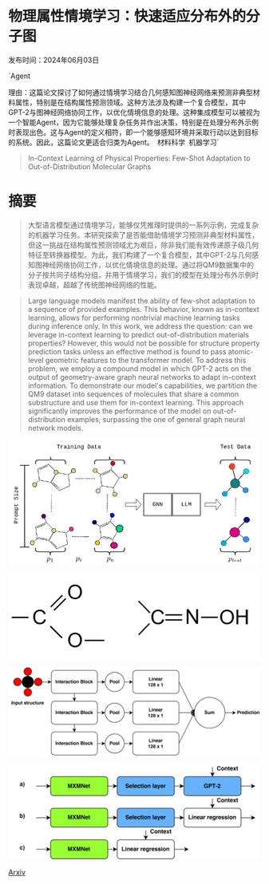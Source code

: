 # 物理属性情境学习：快速适应分布外的分子图

发布时间：2024年06月03日

`Agent

理由：这篇论文探讨了如何通过情境学习结合几何感知图神经网络来预测非典型材料属性，特别是在结构属性预测领域。这种方法涉及构建一个复合模型，其中GPT-2与图神经网络协同工作，以优化情境信息的处理。这种集成模型可以被视为一个智能Agent，因为它能够处理复杂任务并作出决策，特别是在处理分布外示例时表现出色。这与Agent的定义相符，即一个能够感知环境并采取行动以达到目标的系统。因此，这篇论文更适合归类为Agent。` `材料科学` `机器学习`

> In-Context Learning of Physical Properties: Few-Shot Adaptation to Out-of-Distribution Molecular Graphs

# 摘要

> 大型语言模型通过情境学习，能够仅凭推理时提供的一系列示例，完成复杂的机器学习任务。本研究探索了是否能借助情境学习预测非典型材料属性，但这一挑战在结构属性预测领域尤为艰巨，除非我们能有效传递原子级几何特征至转换器模型。为此，我们构建了一个复合模型，其中GPT-2与几何感知图神经网络协同工作，以优化情境信息的处理。通过将QM9数据集中的分子按共同子结构分组，并用于情境学习，我们的模型在处理分布外示例时表现卓越，超越了传统图神经网络的性能。

> Large language models manifest the ability of few-shot adaptation to a sequence of provided examples. This behavior, known as in-context learning, allows for performing nontrivial machine learning tasks during inference only. In this work, we address the question: can we leverage in-context learning to predict out-of-distribution materials properties? However, this would not be possible for structure property prediction tasks unless an effective method is found to pass atomic-level geometric features to the transformer model. To address this problem, we employ a compound model in which GPT-2 acts on the output of geometry-aware graph neural networks to adapt in-context information. To demonstrate our model's capabilities, we partition the QM9 dataset into sequences of molecules that share a common substructure and use them for in-context learning. This approach significantly improves the performance of the model on out-of-distribution examples, surpassing the one of general graph neural network models.

![物理属性情境学习：快速适应分布外的分子图](../../../paper_images/2406.01808/toc.png)

![物理属性情境学习：快速适应分布外的分子图](../../../paper_images/2406.01808/ester_oxime.png)

![物理属性情境学习：快速适应分布外的分子图](../../../paper_images/2406.01808/mxmnet.png)

![物理属性情境学习：快速适应分布外的分子图](../../../paper_images/2406.01808/ablation.png)

[Arxiv](https://arxiv.org/abs/2406.01808)